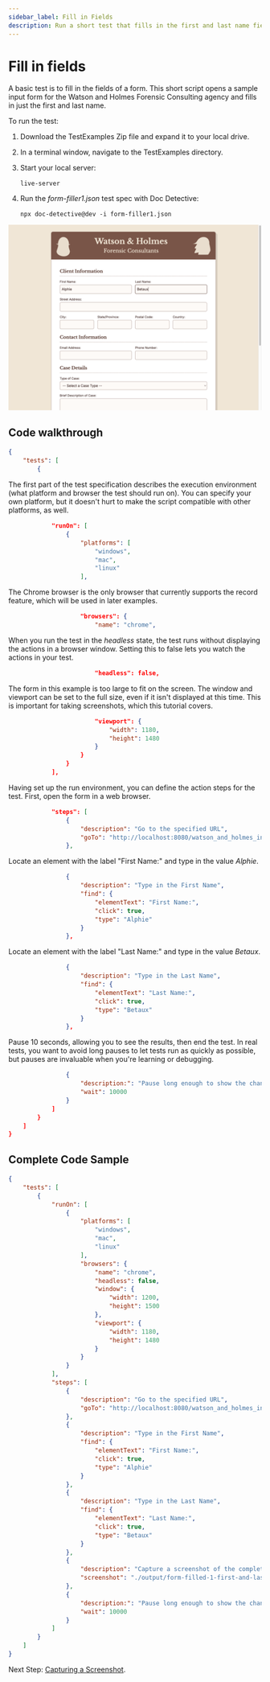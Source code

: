 ```yaml
---
sidebar_label: Fill in Fields
description: Run a short test that fills in the first and last name fields in a form.
---
```


# Fill in fields

A basic test is to fill in the fields of a form. This short script opens a sample input form for the Watson and Holmes Forensic Consulting agency and fills in just the first and last name.

To run the test:

1. Download the TestExamples Zip file and expand it to your local drive.
2. In a terminal window, navigate to the TestExamples directory.
3. Start your local server:

    ```
    live-server
    ```
4. Run the _form-filler1.json_ test spec with Doc Detective:

    ```
    npx doc-detective@dev -i form-filler1.json
    ```

![First and Last Names fields completed.](./img/form-filled-1-first-and-last-name.png)

## Code walkthrough

```json
{
    "tests": [
        {
```

The first part of the test specification describes the execution environment (what platform and browser the test should run on). You can specify your own platform, but it doesn't hurt to make the script compatible with other platforms, as well.

```json
            "runOn": [
                {
                    "platforms": [
                        "windows",
                        "mac",
                        "linux"
                    ],
```

The Chrome browser is the only browser that currently supports the record feature, which will be used in later examples.

```json
                    "browsers": {
                        "name": "chrome",
```

When you run the test in the _headless_ state, the test runs without displaying the actions in a browser window. Setting this to false lets you watch the actions in your test.

```json
                        "headless": false,
```

The form in this example is too large to fit on the screen. The window and viewport can be set to the full size, even if it isn't displayed at this time. This is important for taking screenshots, which this tutorial covers.

```json
                        "viewport": {
                            "width": 1180,
                            "height": 1480
                        }
                    }
                }
            ],
```

Having set up the run environment, you can define the action steps for the test. First, open the form in a web browser.

```json
            "steps": [
                {
                    "description": "Go to the specified URL",
                    "goTo": "http://localhost:8080/watson_and_holmes_intake_form.html"
                },
```

Locate an element with the label "First Name:" and type in the value _Alphie_.

```json
                {
                    "description": "Type in the First Name",
                    "find": {
                        "elementText": "First Name:",
                        "click": true,
                        "type": "Alphie"
                    }
                },
```

Locate an element with the label "Last Name:" and type in the value _Betaux_.

```json
                {
                    "description": "Type in the Last Name",
                    "find": {
                        "elementText": "Last Name:",
                        "click": true,
                        "type": "Betaux"
                    }
                },
```

Pause 10 seconds, allowing you to see the results, then end the test. In real tests, you want to avoid long pauses to let tests run as quickly as possible, but pauses are invaluable when you're learning or debugging.

```json
                {
                    "description:": "Pause long enough to show the changes.",
                    "wait": 10000
                }
            ]
        }
    ]
}
```

## Complete Code Sample

```json
{
    "tests": [
        {
            "runOn": [
                {
                    "platforms": [
                        "windows",
                        "mac",
                        "linux"
                    ],
                    "browsers": {
                        "name": "chrome",
                        "headless": false,
                        "window": {
                            "width": 1200,
                            "height": 1500
                        },
                        "viewport": {
                            "width": 1180,
                            "height": 1480
                        }
                    }
                }
            ],
            "steps": [
                {
                    "description": "Go to the specified URL",
                    "goTo": "http://localhost:8080/watson_and_holmes_intake_form.html"
                },
                {
                    "description": "Type in the First Name",
                    "find": {
                        "elementText": "First Name:",
                        "click": true,
                        "type": "Alphie"
                    }
                },
                {
                    "description": "Type in the Last Name",
                    "find": {
                        "elementText": "Last Name:",
                        "click": true,
                        "type": "Betaux"
                    }
                },
                {
                    "description": "Capture a screenshot of the completed form.",
                    "screenshot": "./output/form-filled-1-first-and-last-name.png"
                },
                {
                    "description:": "Pause long enough to show the changes.",
                    "wait": 10000
                }
            ]
        }
    ]
}
```
Next Step: [Capturing a Screenshot](./capture-screenshot).
